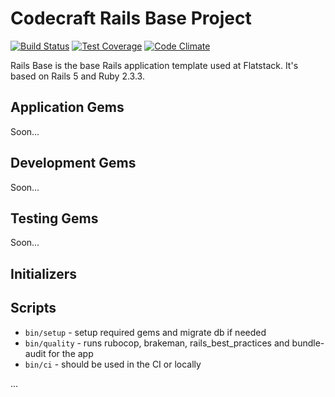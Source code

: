 Codecraft Rails Base Project
============================

[![Build Status](https://semaphoreci.com/api/v1/codecraft63/rails-base/branches/master/shields_badge.svg)](https://semaphoreci.com/codecraft63/rails-base)
[![Test Coverage](https://codeclimate.com/github/codecraft63/rails-base/badges/coverage.svg)](https://codeclimate.com/github/codecraft63/rails-base)
[![Code Climate](https://codeclimate.com/github/codecraft63/rails-base.png)](https://codeclimate.com/github/codecraft63/rails-base)

Rails Base is the base Rails application template used at Flatstack.
It's based on Rails 5 and Ruby 2.3.3.

## Application Gems

Soon...


## Development Gems

Soon...

## Testing Gems

Soon...

## Initializers


## Scripts

* `bin/setup` - setup required gems and migrate db if needed
* `bin/quality` - runs rubocop, brakeman, rails_best_practices and bundle-audit for the app
* `bin/ci` - should be used in the CI or locally

...
